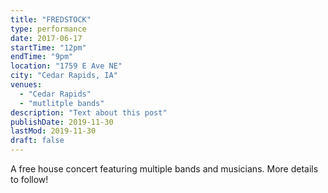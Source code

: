 ```yaml
---
title: "FREDSTOCK"
type: performance
date: 2017-06-17
startTime: "12pm"
endTime: "9pm"
location: "1759 E Ave NE"
city: "Cedar Rapids, IA"
venues:
  - "Cedar Rapids"
  - "mutlitple bands"
description: "Text about this post"
publishDate: 2019-11-30
lastMod: 2019-11-30
draft: false
---
```


A free house concert featuring multiple bands and musicians. More details to follow!
